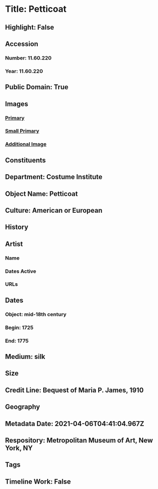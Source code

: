 # Title: Petticoat
## Highlight: False
## Accession
### Number: 11.60.220
### Year: 11.60.220
## Public Domain: True
## Images
### [Primary](https://images.metmuseum.org/CRDImages/ci/original/11.60.220.jpg)
### [Small Primary](https://images.metmuseum.org/CRDImages/ci/web-large/11.60.220.jpg)
### [Additional Image](https://images.metmuseum.org/CRDImages/ci/original/11.60.220_d.jpg)
## Constituents
## Department: Costume Institute
## Object Name: Petticoat
## Culture: American or European
## History
## Artist
### Name
### Dates Active
### URLs
## Dates
### Object: mid-18th century
### Begin: 1725
### End: 1775
## Medium: silk
## Size
## Credit Line: Bequest of Maria P. James, 1910
## Geography
## Metadata Date: 2021-04-06T04:41:04.967Z
## Respository: Metropolitan Museum of Art, New York, NY
## Tags
## Timeline Work: False